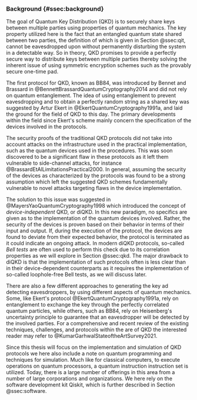 ### Background {#ssec:background}

The goal of Quantum Key Distribution (QKD) is to securely share keys between
multiple parties using properties of quantum mechanics. The key property
utilized here is the fact that an entangled quantum state shared between two
parties, the definition of which is given in Section @ssec:qit, cannot be
eavesdropped upon without permanently disturbing the system in a detectable
way. So in theory, QKD promises to provide a perfectly secure way to distribute
keys between multiple parties thereby solving the inherent issue of using
symmetric encryption schemes such as the provably secure one-time pad.

The first protocol for QKD, known as BB84, was introduced by Bennet and
Brassard in @BennettBrassardQuantumCryptography2014 and did not rely on quantum
entanglement. The idea of using entanglement to prevent eavesdropping and to
obtain a perfectly random string as a shared key was suggested by Artur Ekert
in @EkertQuantumCryptography1991a, and laid the ground for the field of QKD to
this day. The primary developments within the field since Ekert's scheme mainly
concern the specification of the devices involved in the protocols.

The security proofs of the traditional QKD protocols did not take into account
attacks on the infrastructure used in the practical implementation, such as the
quantum devices used in the procedures. This was soon discovered to be
a significant flaw in these protocols as it left them vulnerable to
side-channel attacks, for instance @BrassardEtAlLimitationsPractical2000. In
general, assuming the security of the devices as characterized by the protocols
was found to be a strong assumption which left the suggested QKD schemes
fundamentally vulnerable to novel attacks targeting flaws in the device
implementation.

The solution to this issue was suggested in @MayersYaoQuantumCryptography1998
which introduced the concept of *device-independent* QKD, or diQKD. In this new
paradigm, no specifics are given as to the implementation of the quantum
devices involved. Rather, the security of the devices is proven based on their
behavior in terms of their input and output. If, during the execution of the
protocol, the devices are found to deviate from their expected behavior, the
protocol is terminated as it could indicate an ongoing attack. In modern diQKD
protocols, so-called *Bell tests* are often used to perform this check due to
its correlation properties as we will explore in Section @ssec:qkd. The major
drawback to diQKD is that the implementation of such protocols often is less
clear than in their device-dependent counterparts as it requires the
implementation of so-called loophole-free Bell tests, as we will discuss later.

There are also a few different approaches to generating the key ad detecting
eavesdroppers, by using different aspects of quantum mechanics. Some, like
Ekert's protocol @EkertQuantumCryptography1991a, rely on entanglement to
exchange the key through the perfectly correlated quantum particles, while
others, such as BB84, rely on Heisenberg's uncertainty principle to guarantee
that an eavesdropper will be detected by the involved parties. For
a comprehensive and recent review of the existing techniques, challenges, and
protocols within the are of QKD the interested reader may refer to
@KumarGarhwalStateoftheArtSurvey2021.

Since this thesis will focus on the implementation and simulation of QKD
protocols we here also include a note on quantum programming and techniques for
simulation. Much like for classical computers, to execute operations on quantum
processors, a quantum instruction instruction set is utilized. Today, there is
a large number of offerings in this area from a number of large corporations
and organizations. We here rely on the software development kit Qiskit, which
is further described in Section @ssec:software.
